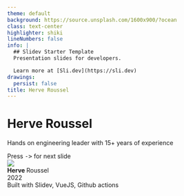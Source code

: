 ```yaml
---
theme: default
background: https://source.unsplash.com/1600x900/?ocean
class: text-center
highlighter: shiki
lineNumbers: false
info: |
  ## Slidev Starter Template
  Presentation slides for developers.

  Learn more at [Sli.dev](https://sli.dev)
drawings:
  persist: false
title: Herve Roussel
---
```


# Herve Roussel

Hands on engineering leader with 15+ years of experience

<div class="pt-12">
  <span @click="$slidev.nav.next" class="bg-white bg-opacity-10 px-2 py-1 rounded cursor-pointer" hover="bg-white bg-opacity-20">
    Press <kbd>-></kbd> for next slide
  </span>
</div>

<div class="abs-bl mx-100 my-14 flex">
  <img src="https://media-exp1.licdn.com/dms/image/C5103AQGHcJPuIycfRw/profile-displayphoto-shrink_800_800/0/1516328283789?e=1656547200&v=beta&t=jXGSUHftcX4UUlAco4ls2-sjGSKu5KU8e3ddj_JP5wU" class="h-10">
  <div class="ml-3 flex flex-col text-left">
    <div>
      <b>Herve </b>Roussel
    </div>
    <div class="text-sm opacity-50">2022</div>
  </div>
</div>
<div class="abs-bl mx-95 my-0 flex text-xs">
  <div>Built with Slidev, VueJS, Github actions</div>
</div>

<!--
The last comment block of each slide will be treated as slide notes. It will be visible and editable in Presenter Mode along with the slide. [Read more in the docs](https://sli.dev/guide/syntax.html#notes)
-->